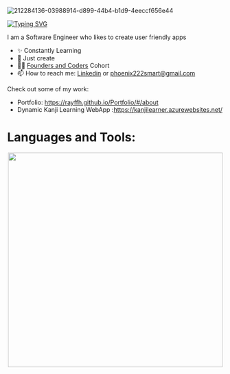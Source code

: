 ![212284136-03988914-d899-44b4-b1d9-4eeccf656e44](https://github.com/RayFFH/RayFFH/assets/57190209/8dc24410-41fa-4288-8b36-285c507f3e05)


<a href="https://www.linkedin.com/in/phoenixsmart"><img src="https://readme-typing-svg.herokuapp.com?font=Fira+Code&pause=1000&color=5800F7&random=false&width=435&lines=Here's+my+linkedin!" alt="Typing SVG" /></a>


<p align="left">I am a Software Engineer who likes to create user friendly apps</p>

- ✨ Constantly Learning
- 🌱 Just create
- 💁‍♂️ [Founders and Coders](https://www.foundersandcoders.com/learn/) Cohort
- 📫 How to reach me: [Linkedin](https://www.linkedin.com/in/phoenixsmart/) or phoenix222smart@gmail.com

<p align="left">Check out some of my work:</p>

* Portfolio: https://rayffh.github.io/Portfolio/#/about
* Dynamic Kanji Learning WebApp :https://kanjilearner.azurewebsites.net/

# Languages and Tools:
<!--Languages and Tools Section-->       
<p align="center">
<img width="500px"  src="https://skillicons.dev/icons?i=py,js,html,css,react,nodejs,express,md,postgres,mongo,git,vscode,aws,flask,c,cs,cpp,dotnet,git,jquery,matlab,mysql,azure&perline=10"  />
</p>
<br />


